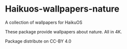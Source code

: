 # Haikuos-wallpapers-nature

A collection of wallpapers for HaikuOS

These package provide wallpapers about nature.
All in 4K.

Package distribute on CC-BY 4.0